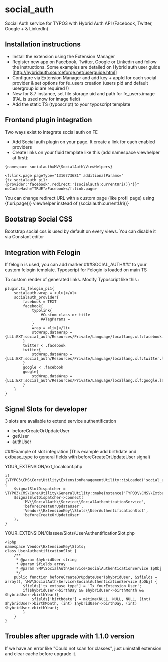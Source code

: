 # social_auth
Social Auth service for TYPO3 with Hybrid Auth API (Facebook, Twitter, Google + & LinkedIn)

## Installation instructions

* Install the extension using the Extension Manager
* Register new app on Facebook, Twitter, Google or Linkedin and follow the instructions. Some examples are detailed on Hybrid auth user guide [http://hybridauth.sourceforge.net/userguide.html]
* Configure via Extension Manager and add key + appId for each social provider & set options for fe_users creation (users pid and default usergroup id are required !)
* New for 8.7 instance, set file storage uid and path for fe_users.image (FAL is used now for image field)
* Add the static TS (typoscript) to your typoscript template

## Frontend plugin integration

Two ways exist to integrate social auth on FE

* Add Social auth plugin on your page. It create a link for each enabled providers
* Create links on your fluid template like this (add namespace viewhelper at first):

`{namespace socialauth=MV\SocialAuth\ViewHelpers}`

`<f:link.page pageType="1316773681" additionalParams="{tx_socialauth_pi1:{provider:'facebook',redirect:'{socialauth:currentUri()}'}}" noCacheHash="TRUE">Facebook</f:link.page>`

You can change redirect URL with a custom page (like profil page) using {f:uri.page()} viewhelper instead of {socialauth:currentUri()}

## Bootstrap Social CSS

Bootstrap social css is used by default on every views. You can disable it via Constant editor

## Integration with Felogin

If felogin is used, you can add marker ###SOCIAL_AUTH### to your custom felogin template. Typoscript for Felogin is loaded on main TS

To custom render of generated links. Modify Typoscript like this :

```
plugin.tx_felogin_pi1{
    socialauth.wrap = <ul>|</ul>
    socialauth_provider{
        facebook = TEXT
        facebook{
            typolink{
                #Custom class or title
                #ATagParams =
            }
            wrap = <li>|</li>
            stdWrap.dataWrap = {LLL:EXT:social_auth/Resources/Private/Language/locallang.xlf:facebook.label}
        }
        twitter < .facebook
        twitter{
            stdWrap.dataWrap = {LLL:EXT:social_auth/Resources/Private/Language/locallang.xlf:twitter.label}
        }
        google < .facebook
        google{
            stdWrap.dataWrap = {LLL:EXT:social_auth/Resources/Private/Language/locallang.xlf:google.label}
        }
    }
}
```

## Signal Slots for developer

3 slots are available to extend service authentification

* beforeCreateOrUpdateUser
* getUser
* authUser

###Example of slot integration (This example add birthdate and extbase_type to general fields with beforeCreateOrUpdateUser signal)

YOUR_EXTENSION/ext_localconf.php

```
if (\TYPO3\CMS\Core\Utility\ExtensionManagementUtility::isLoaded('social_auth')) {
    $signalSlotDispatcher = \TYPO3\CMS\Core\Utility\GeneralUtility::makeInstance('TYPO3\\CMS\\Extbase\\SignalSlot\\Dispatcher');
    $signalSlotDispatcher->connect(
        'MV\\SocialAuth\\Service\\SocialAuthenticationService',
        'beforeCreateOrUpdateUser',
        'Vendor\\ExtensionKey\\Slots\\UserAuthentificationSlot',
        'beforeCreateOrUpdateUser'
    );
}
```

YOUR_EXTENSION/Classes/Slots/UserAuthentificationSlot.php

```
<?php
namespace Vendor\ExtensionKey\Slots;
class UserAuthentificationSlot {
    /**
     * @param $hybridUser string
     * @param $fields array
     * @param \MV\SocialAuth\Service\SocialAuthenticationService $pObj
     */
    public function beforeCreateOrUpdateUser($hybridUser, &$fields = array(), \MV\SocialAuth\Service\SocialAuthenticationService $pObj) {
        $fields['tx_extbase_type'] = 'Tx_YourExtension_User';
        if($hybridUser->birthDay && $hybridUser->birthMonth && $hybridUser->birthYear){
            $fields['birthdate'] = mktime(NULL, NULL, NULL, (int) $hybridUser->birthMonth, (int) $hybridUser->birthDay, (int) $hybridUser->birthYear);
        }
    }
}
```

## Troubles after upgrade with 1.1.0 version

If we have an error like "Could not scan for classes", just uninstall extension and clear cache before upgrade it.
